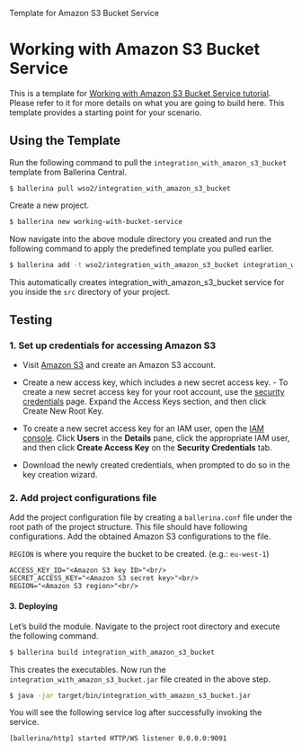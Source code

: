 Template for Amazon S3 Bucket Service

# Working with Amazon S3 Bucket Service 

This is a template for [Working with Amazon S3 Bucket Service tutorial](https://ei.docs.wso2.com/en/7.0.0/ballerina-integrator/learn/tutorials/saas-integrations/amazons3/working-with-bucket-service). Please refer to it for more details on what you are going to build here. This template provides a starting point for your scenario. 


## Using the Template

Run the following command to pull the `integration_with_amazon_s3_bucket` template from Ballerina Central.

```
$ ballerina pull wso2/integration_with_amazon_s3_bucket
```

Create a new project.

```bash
$ ballerina new working-with-bucket-service
```

Now navigate into the above module directory you created and run the following command to apply the predefined template you pulled earlier.

```bash
$ ballerina add -t wso2/integration_with_amazon_s3_bucket integration_with_amazon_s3_bucket
```

This automatically creates integration_with_amazon_s3_bucket service for you inside the `src` directory of your project.  

## Testing

### 1. Set up credentials for accessing Amazon S3

- Visit [Amazon S3](https://aws.amazon.com/s3/) and create an Amazon S3 account.

- Create a new access key, which includes a new secret access key.
        - To create a new secret access key for your root account, use the [security credentials](https://console.aws.amazon.com/iam/home?#security_credential) page. Expand the Access Keys section, and then click Create New Root Key.

-  To create a new secret access key for an IAM user, open the [IAM console](https://console.aws.amazon.com/iam/home?region=us-east-1#home). Click **Users** in the **Details** pane, click the appropriate IAM user, and then click **Create Access Key** on the **Security Credentials** tab.
   
- Download the newly created credentials, when prompted to do so in the key creation wizard.

### 2. Add project configurations file

Add the project configuration file by creating a `ballerina.conf` file under the root path of the project structure. 
This file should have following configurations. Add the obtained Amazon S3 configurations to the file.

`REGION` is where you require the bucket to be created. (e.g.: `eu-west-1`)

```
ACCESS_KEY_ID="<Amazon S3 key ID>"<br/>
SECRET_ACCESS_KEY="<Amazon S3 secret key>"<br/>
REGION="<Amazon S3 region>"<br/>
```

#### 3. Deploying

Let’s build the module. Navigate to the project root directory and execute the following command.

```bash
$ ballerina build integration_with_amazon_s3_bucket
```

This creates the executables. Now run the `integration_with_amazon_s3_bucket.jar` file created in the above step.

```bash
$ java -jar target/bin/integration_with_amazon_s3_bucket.jar
```

You will see the following service log after successfully invoking the service.

```log
[ballerina/http] started HTTP/WS listener 0.0.0.0:9091
```
